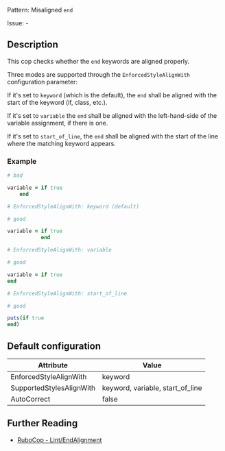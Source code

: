 Pattern: Misaligned `end`

Issue: -

## Description

This cop checks whether the `end` keywords are aligned properly.

Three modes are supported through the `EnforcedStyleAlignWith`
configuration parameter:

If it's set to `keyword` (which is the default), the `end`
shall be aligned with the start of the keyword (if, class, etc.).

If it's set to `variable` the `end` shall be aligned with the
left-hand-side of the variable assignment, if there is one.

If it's set to `start_of_line`, the `end` shall be aligned with the
start of the line where the matching keyword appears.

### Example

```ruby
# bad

variable = if true
    end
```
```ruby
# EnforcedStyleAlignWith: keyword (default)

# good

variable = if true
           end
```
```ruby
# EnforcedStyleAlignWith: variable

# good

variable = if true
end
```
```ruby
# EnforcedStyleAlignWith: start_of_line

# good

puts(if true
end)
```

## Default configuration

Attribute | Value
--- | ---
EnforcedStyleAlignWith | keyword
SupportedStylesAlignWith | keyword, variable, start_of_line
AutoCorrect | false

## Further Reading

* [RuboCop - Lint/EndAlignment](https://rubocop.readthedocs.io/en/latest/cops_lint/#lintendalignment)
